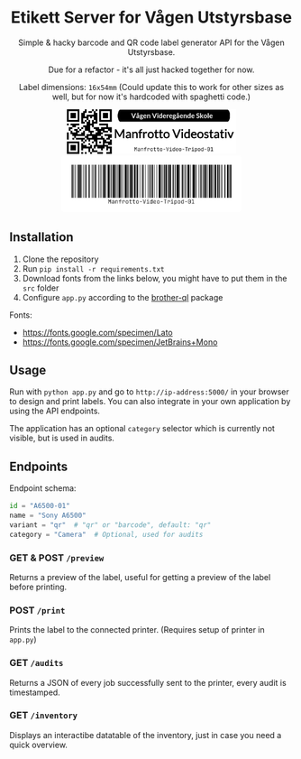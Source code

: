 <div align="center">
<h1>Etikett Server for Vågen Utstyrsbase</h1>
Simple & hacky barcode and QR code label generator API for the Vågen Utstyrsbase.

Due for a refactor - it's all just hacked together for now.
<br>

Label dimensions: `16x54mm` (Could update this to work for other sizes as well, but for now it's hardcoded with spaghetti code.)
  
<img src="demo/qr_long.png" style="" width="300" alt="QR label preview">
<img src="demo/barcode_long.png" style="border-radius: 5px; border: 10px solid white; background-color: white;" width="300" alt="Barcode label preview">

</div>

## Installation
1. Clone the repository
2. Run `pip install -r requirements.txt`
3. Download fonts from the links below, you might have to put them in the `src` folder
4. Configure `app.py` according to the [brother-ql](https://pypi.org/project/brother-ql/) package

Fonts: 
- https://fonts.google.com/specimen/Lato
- https://fonts.google.com/specimen/JetBrains+Mono

## Usage
Run with `python app.py` and go to `http://ip-address:5000/` in your browser to design and print labels. You can also integrate in your own application by using the API endpoints.

The application has an optional `category` selector which is currently not visible, but is used in audits.

## Endpoints
Endpoint schema:
```python
id = "A6500-01"
name = "Sony A6500"
variant = "qr"  # "qr" or "barcode", default: "qr"
category = "Camera"  # Optional, used for audits
```

### GET & POST `/preview`
Returns a preview of the label, useful for getting a preview of the label before printing.

### POST `/print`
Prints the label to the connected printer. (Requires setup of printer in `app.py`)

### GET `/audits`
Returns a JSON of every job successfully sent to the printer, every audit is timestamped.

### GET `/inventory`
Displays an interactibe datatable of the inventory, just in case you need a quick overview.

